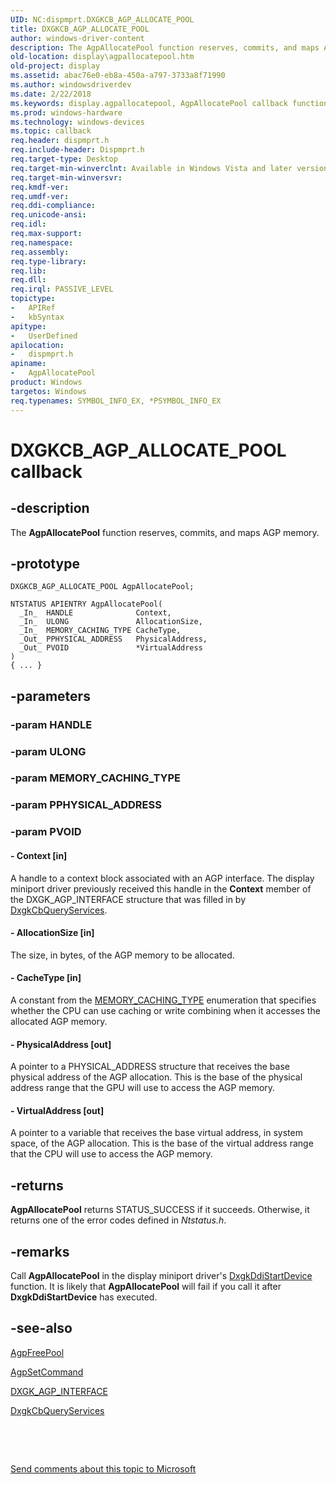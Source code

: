 ```yaml
---
UID: NC:dispmprt.DXGKCB_AGP_ALLOCATE_POOL
title: DXGKCB_AGP_ALLOCATE_POOL
author: windows-driver-content
description: The AgpAllocatePool function reserves, commits, and maps AGP memory.
old-location: display\agpallocatepool.htm
old-project: display
ms.assetid: abac76e0-eb8a-450a-a797-3733a8f71990
ms.author: windowsdriverdev
ms.date: 2/22/2018
ms.keywords: display.agpallocatepool, AgpAllocatePool callback function [Display Devices], AgpAllocatePool, DXGKCB_AGP_ALLOCATE_POOL, DXGKCB_AGP_ALLOCATE_POOL, dispmprt/AgpAllocatePool, DpFunctions_2bd4981c-c9f1-4b37-a921-9eb33d1b622b.xml
ms.prod: windows-hardware
ms.technology: windows-devices
ms.topic: callback
req.header: dispmprt.h
req.include-header: Dispmprt.h
req.target-type: Desktop
req.target-min-winverclnt: Available in Windows Vista and later versions of the Windows operating systems.
req.target-min-winversvr: 
req.kmdf-ver: 
req.umdf-ver: 
req.ddi-compliance: 
req.unicode-ansi: 
req.idl: 
req.max-support: 
req.namespace: 
req.assembly: 
req.type-library: 
req.lib: 
req.dll: 
req.irql: PASSIVE_LEVEL
topictype:
-	APIRef
-	kbSyntax
apitype:
-	UserDefined
apilocation:
-	dispmprt.h
apiname:
-	AgpAllocatePool
product: Windows
targetos: Windows
req.typenames: SYMBOL_INFO_EX, *PSYMBOL_INFO_EX
---
```


# DXGKCB_AGP_ALLOCATE_POOL callback


## -description


The <b>AgpAllocatePool</b> function reserves, commits, and maps AGP memory.


## -prototype


````
DXGKCB_AGP_ALLOCATE_POOL AgpAllocatePool;

NTSTATUS APIENTRY AgpAllocatePool(
  _In_  HANDLE              Context,
  _In_  ULONG               AllocationSize,
  _In_  MEMORY_CACHING_TYPE CacheType,
  _Out_ PPHYSICAL_ADDRESS   PhysicalAddress,
  _Out_ PVOID               *VirtualAddress
)
{ ... }
````


## -parameters




### -param HANDLE


### -param ULONG


### -param MEMORY_CACHING_TYPE


### -param PPHYSICAL_ADDRESS


### -param PVOID








#### - Context [in]

A handle to a context block associated with an AGP interface. The display miniport driver previously received this handle in the <b>Context</b> member of the DXGK_AGP_INTERFACE structure that was filled in by <a href="..\dispmprt\nc-dispmprt-dxgkcb_query_services.md">DxgkCbQueryServices</a>.


#### - AllocationSize [in]

The size, in bytes, of the AGP memory to be allocated.


#### - CacheType [in]

A constant from the <a href="..\wdm\ne-wdm-_memory_caching_type.md">MEMORY_CACHING_TYPE</a> enumeration that specifies whether the CPU can use caching or write combining when it accesses the allocated AGP memory.


#### - PhysicalAddress [out]

A pointer to a PHYSICAL_ADDRESS structure that receives the base physical address of the AGP allocation. This is the base of the physical address range that the GPU will use to access the AGP memory.


#### - VirtualAddress [out]

A pointer to a variable that receives the base virtual address, in system space, of the AGP allocation. This is the base of the virtual address range that the CPU will use to access the AGP memory.


## -returns



<b>AgpAllocatePool</b> returns STATUS_SUCCESS if it succeeds. Otherwise, it returns one of the error codes defined in <i>Ntstatus.h</i>.




## -remarks



Call <b>AgpAllocatePool</b> in the display miniport driver's <a href="..\dispmprt\nc-dispmprt-dxgkddi_start_device.md">DxgkDdiStartDevice</a> function. It is likely that <b>AgpAllocatePool</b> will fail if you call it after <b>DxgkDdiStartDevice</b> has executed.




## -see-also

<a href="..\dispmprt\nc-dispmprt-dxgkcb_agp_free_pool.md">AgpFreePool</a>



<a href="..\dispmprt\nc-dispmprt-dxgkcb_agp_set_command.md">AgpSetCommand</a>



<a href="..\dispmprt\ns-dispmprt-_dxgk_agp_interface.md">DXGK_AGP_INTERFACE</a>



<a href="..\dispmprt\nc-dispmprt-dxgkcb_query_services.md">DxgkCbQueryServices</a>



 

 

<a href="mailto:wsddocfb@microsoft.com?subject=Documentation%20feedback [display\display]:%20DXGKCB_AGP_ALLOCATE_POOL callback function%20 RELEASE:%20(2/22/2018)&amp;body=%0A%0APRIVACY STATEMENT%0A%0AWe use your feedback to improve the documentation. We don't use your email address for any other purpose, and we'll remove your email address from our system after the issue that you're reporting is fixed. While we're working to fix this issue, we might send you an email message to ask for more info. Later, we might also send you an email message to let you know that we've addressed your feedback.%0A%0AFor more info about Microsoft's privacy policy, see http://privacy.microsoft.com/en-us/default.aspx." title="Send comments about this topic to Microsoft">Send comments about this topic to Microsoft</a>

